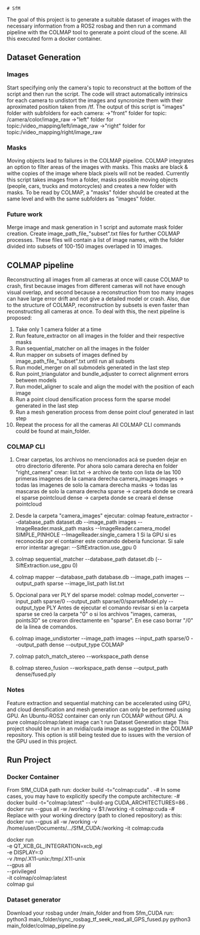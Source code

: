 																																																																																																																																																																																																																																																																																																																																																																																																																																																																																																																																																																																																																																																																																																													# SfM
The goal of this project is to generate a suitable dataset of images with the necessary information from a ROS2 rosbag and then run a command pipeline with the COLMAP tool to generate a point cloud of the scene. All this executed form a docker container.

## Dataset Generation
### Images
Start specifying only the camera's topic to reconstruct at the bottom of the script and then run the script. The code will stract automatically intrinsics for each camera to undistort the images and syncronize them with their aproximated position taken from /tf.
The output of this script is "images" folder with subfolders for each camera: 
->"front" folder for topic: /camera/color/image_raw
->"left" folder for topic:/video_mapping/left/image_raw
->"right" folder for topic:/video_mapping/right/image_raw
### Masks
Moving objects lead to failures in the COLMAP pipeline. COLMAP integrates an option to filter areas of the images with masks. This masks are black & withe copies of the image where black pixels will not be readed.
Currently this script takes images from a folder, masks possible moving objects (people, cars, trucks and motorcycles) and creates a new folder with masks. To be read by COLMAP, a "masks" folder should be created at the same level and with the same subfolders as "images" folder.
### Future work
Merge image and mask generation in 1 script and automate mask folder creation.
Create image_path_file_"subset".txt files for further COLMAP processes. These files will contain a list of image names, with the folder divided into subsets of 100-150 images overlaped in 10 images.

## COLMAP pipeline
Reconstructing all images from all cameras at once will cause COLMAP to crash, first because images from different cameras will not have enough visual overlap, and second because a reconstruction from too many images can have large error drift and not give a detailed model or crash. Also, due to the structure of COLMAP, reconstruction by subsets is even faster than reconstructing all cameras at once.
To deal with this, the next pipeline is proposed:
1. Take only 1 camera folder at a time
2. Run feature_extractor on all images in the folder and their respective masks
3. Run sequential_matcher on all the images in the folder
4. Run mapper on subsets of images defined by image_path_file_"subset".txt until run all subsets
5. Run model_merger on all submodels generated in the last step
6. Run point_triangulator and bundle_adjuster to correct alignment errors between models
7. Run model_aligner to scale and align the model with the position of each image
8. Run a point cloud densification process form the sparse model generated in the last step
9. Run a mesh generation process from dense point clouf generated in last step
10. Repeat the process for all the cameras
All COLMAP CLI commands could be found at main_folder.
### COLMAP CLI
1. Crear carpetas, los archivos no mencionados acá se pueden dejar en otro directorio diferente.
Por ahora solo camara derecha en folder "right_camera" crear:
	list.txt -> archivo de texto con lista de las 100 primeras imagenes de la camara derecha
	camera_images
		images -> todas las imagenes de solo la camara derecha
		masks -> todas las mascaras de solo la camara derecha
	sparse -> carpeta donde se creará el sparse pointcloud
	dense -> carpeta donde se creará el dense pointcloud
		
2. Desde la carpeta "camera_images" ejecutar:
	colmap feature_extractor --database_path dataset.db --image_path images --ImageReader.mask_path masks --ImageReader.camera_model SIMPLE_PINHOLE --ImageReader.single_camera 1
Si la GPU si es reconocida por el container este comando debería funcionar. Si sale error intentar agregar: --SiftExtraction.use_gpu 0

3. colmap sequential_matcher --database_path dataset.db (--SiftExtraction.use_gpu 0)

4. colmap mapper --database_path database.db --image_path images --output_path sparse --image_list_path list.txt

5. Opcional para ver PLY del sparse model: colmap model_converter --input_path sparse/0 --output_path sparse/0/sparseModel.ply --output_type PLY
Antes de ejecutar el comando revisar si en la carpeta sparse se creó la carpeta "0" o si los archivos "images, cameras, points3D" se crearon directamente en "sparse". En ese caso borrar "/0" de la linea de comandos.

6. colmap image_undistorter --image_path images --input_path sparse/0 --output_path dense --output_type COLMAP

7. colmap patch_match_stereo --workspace_path dense

8. colmap stereo_fusion --workspace_path dense --output_path dense/fused.ply
### Notes
Feature extraction and sequential matching can be accelerated using GPU, and cloud densification and mesh generation can only be performed using GPU.
An Ubuntu-ROS2 container can only run COLMAP without GPU.
A pure colmap/colmap:latest image can´t run Dataset Generation stage
This project should be run in an nvidia/cuda image as suggested in the COLMAP repository. This option is still being tested due to issues with the version of the GPU used in this project.

## Run Project
### Docker Container
From SfM_CUDA path run:
docker build -t="colmap:cuda" .
-# In some cases, you may have to explicitly specify the compute architecture:
-#   docker build -t="colmap:latest" --build-arg CUDA_ARCHITECTURES=86 .
docker run --gpus all -w /working -v $1:/working -it colmap:cuda
-# Replace with your working directory (path to cloned repository) as this: docker run --gpus all -w /working -v /home/user/Documents/.../SfM_CUDA:/working -it colmap:cuda

docker run \
    -e QT_XCB_GL_INTEGRATION=xcb_egl \
    -e DISPLAY=:0 \
    -v /tmp/.X11-unix:/tmp/.X11-unix \
    --gpus all \
    --privileged \
    -it colmap/colmap:latest \
    colmap gui
### Dataset generator
Download your rosbag under /main_folder and from Sfm_CUDA run:
python3 main_folder/sync_rosbag_tf_seek_read_all_GPS_fused.py
python3 main_folder/colmap_pipeline.py

